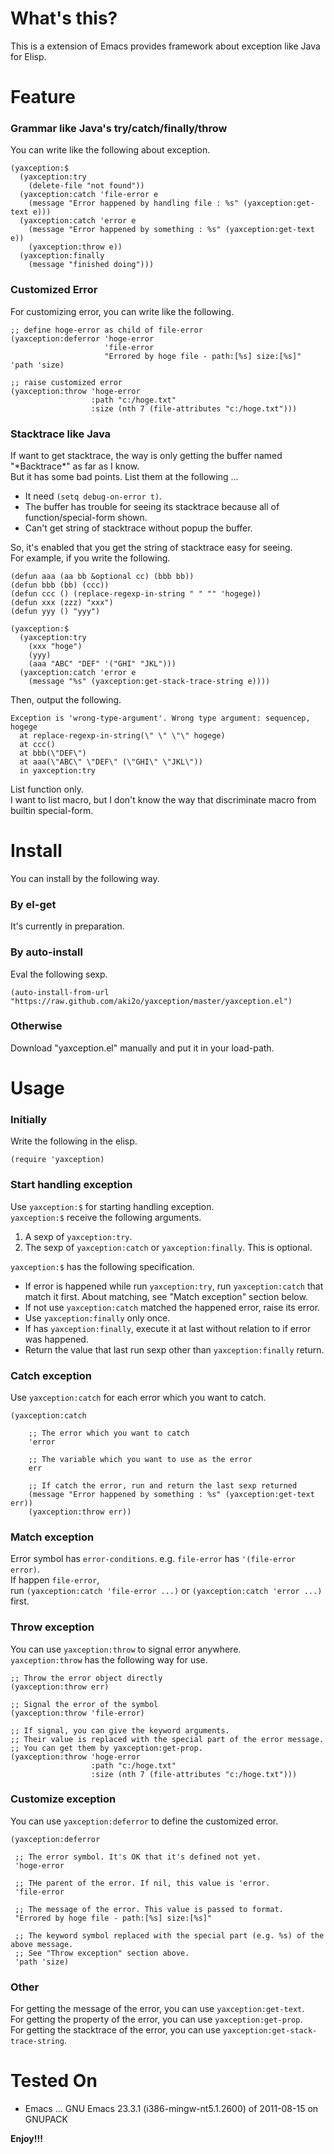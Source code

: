 What's this?
============

This is a extension of Emacs provides framework about exception like Java for Elisp.

Feature
=======

### Grammar like Java's try/catch/finally/throw

You can write like the following about exception.

    (yaxception:$
      (yaxception:try
        (delete-file "not found"))
      (yaxception:catch 'file-error e
        (message "Error happened by handling file : %s" (yaxception:get-text e)))
      (yaxception:catch 'error e
        (message "Error happened by something : %s" (yaxception:get-text e))
        (yaxception:throw e))
      (yaxception:finally
        (message "finished doing")))

### Customized Error

For customizing error, you can write like the following.

    ;; define hoge-error as child of file-error
    (yaxception:deferror 'hoge-error
                         'file-error
                         "Errored by hoge file - path:[%s] size:[%s]" 'path 'size)

    ;; raise customized error
    (yaxception:throw 'hoge-error
                      :path "c:/hoge.txt"
                      :size (nth 7 (file-attributes "c:/hoge.txt")))

### Stacktrace like Java

If want to get stacktrace, the way is only getting the buffer named "\*Backtrace\*" as far as I know.  
But it has some bad points. List them at the following ...

* It need `(setq debug-on-error t)`.
* The buffer has trouble for seeing its stacktrace because all of function/special-form shown.
* Can't get string of stacktrace without popup the buffer.

So, it's enabled that you get the string of stacktrace easy for seeing.  
For example, if you write the following.

    (defun aaa (aa bb &optional cc) (bbb bb))
    (defun bbb (bb) (ccc))
    (defun ccc () (replace-regexp-in-string " " "" 'hogege))
    (defun xxx (zzz) "xxx")
    (defun yyy () "yyy")
    
    (yaxception:$
      (yaxception:try
        (xxx "hoge")
        (yyy)
        (aaa "ABC" "DEF" '("GHI" "JKL")))
      (yaxception:catch 'error e
        (message "%s" (yaxception:get-stack-trace-string e))))

Then, output the following.

    Exception is 'wrong-type-argument'. Wrong type argument: sequencep, hogege
      at replace-regexp-in-string(\" \" \"\" hogege)
      at ccc()
      at bbb(\"DEF\")
      at aaa(\"ABC\" \"DEF\" (\"GHI\" \"JKL\"))
      in yaxception:try

List function only.  
I want to list macro, but I don't know the way that discriminate macro from builtin special-form.

Install
=======

You can install by the following way.

### By el-get

It's currently in preparation.

### By auto-install

Eval the following sexp.

    (auto-install-from-url "https://raw.github.com/aki2o/yaxception/master/yaxception.el")

### Otherwise

Download "yaxception.el" manually and put it in your load-path.

Usage
=====

### Initially

Write the following in the elisp.

    (require 'yaxception)

### Start handling exception

Use `yaxception:$` for starting handling exception.  
`yaxception:$` receive the following arguments.

1. A sexp of `yaxception:try`.
2. The sexp of `yaxception:catch` or `yaxception:finally`. This is optional.

`yaxception:$` has the following specification.

* If error is happened while run `yaxception:try`, run `yaxception:catch` that match it first.
About matching, see "Match exception" section below.
* If not use `yaxception:catch` matched the happened error, raise its error.
* Use `yaxception:finally` only once.
* If has `yaxception:finally`, execute it at last without relation to if error was happened.
* Return the value that last run sexp other than `yaxception:finally` return.

### Catch exception

Use `yaxception:catch` for each error which you want to catch.  

    (yaxception:catch
    
        ;; The error which you want to catch
        'error
        
        ;; The variable which you want to use as the error
        err
        
        ;; If catch the error, run and return the last sexp returned
        (message "Error happened by something : %s" (yaxception:get-text err))
        (yaxception:throw err))

### Match exception

Error symbol has `error-conditions`. e.g. `file-error` has `'(file-error error)`.  
If happen `file-error`,  
run `(yaxception:catch 'file-error ...)` or `(yaxception:catch 'error ...)` first.

### Throw exception

You can use `yaxception:throw` to signal error anywhere.  
`yaxception:throw` has the following way for use.

    ;; Throw the error object directly
    (yaxception:throw err)

    ;; Signal the error of the symbol
    (yaxception:throw 'file-error)

    ;; If signal, you can give the keyword arguments.
    ;; Their value is replaced with the special part of the error message.
    ;; You can get them by yaxception:get-prop.
    (yaxception:throw 'hoge-error
                      :path "c:/hoge.txt"
                      :size (nth 7 (file-attributes "c:/hoge.txt")))

### Customize exception

You can use `yaxception:deferror` to define the customized error.  

    (yaxception:deferror
    
     ;; The error symbol. It's OK that it's defined not yet.
     'hoge-error
     
     ;; THe parent of the error. If nil, this value is 'error.
     'file-error
     
     ;; The message of the error. This value is passed to format.
     "Errored by hoge file - path:[%s] size:[%s]"
     
     ;; The keyword symbol replaced with the special part (e.g. %s) of the above message.
     ;; See "Throw exception" section above.
     'path 'size)

### Other

For getting the message of the error, you can use `yaxception:get-text`.  
For getting the property of the error, you can use `yaxception:get-prop`.  
For getting the stacktrace of the error, you can use `yaxception:get-stack-trace-string`.

Tested On
=========

* Emacs ... GNU Emacs 23.3.1 (i386-mingw-nt5.1.2600) of 2011-08-15 on GNUPACK


**Enjoy!!!**


